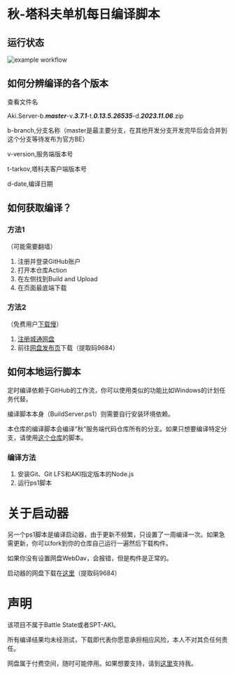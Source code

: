 # 秋-塔科夫单机每日编译脚本
## 运行状态

![example workflow](https://github.com/sovzzz/SPT-AKI-SERVER-CI/actions/workflows/build.yml/badge.svg)

## 如何分辨编译的各个版本

查看文件名

 Aki.Server-b.***master***-v.***3.7.1***-t.***0.13.5.26535***-d.***2023.11.06***.zip

b-branch,分支名称（master是最主要分支，在其他开发分支开发完毕后会合并到这个分支等待发布为官方BE）

v-version,服务端版本号

t-tarkov,塔科夫客户端版本号

d-date,编译日期

## 如何获取编译？

### 方法1

（可能需要翻墙）

1. 注册并登录GitHub账户
2. 打开本仓库Action
3. 在左侧找到Build and Upload
4. 在页面最底端下载

### 方法2

（免费用户[下载慢](https://www.ctfile.com/p/giftcard?uid=28273672&type=1&key=d09ee4)）

1. [注册城通网盘](https://www.ctfile.com/linker/28273672)
2. 前往[网盘发布页](https://url72.ctfile.com/d/28273672-58667611-79f16a)下载（提取码9684）

## 如何本地运行脚本

定时编译依赖于GitHub的工作流，你可以使用类似的功能比如Windows的计划任务代替。

编译脚本本身（BuildServer.ps1）则需要自行安装环境依赖。

本仓库的编译脚本会编译“秋”服务端代码仓库所有的分支。如果只想要编译特定分支，请使用[这个仓库](https://github.com/qe201020335/SPT-AKI_CI)的脚本。

### 编译方法

1. 安装Git、Git LFS和AKI指定版本的Node.js
2. 运行ps1脚本

# 关于启动器
另一个ps1脚本是编译启动器，由于更新不频繁，只设置了一周编译一次。如果急需更新，你可以fork到你的仓库自己运行一遍然后下载构件。

如果你没有设置网盘WebDav，会报错，但是构件是正常的。

启动器的网盘下载在[这里](https://github.com/sovzzz/SPT-AKI-SERVER-CI/actions/runs/6771135719)（提取码9684）

# 声明
该项目不属于Battle State或者SPT-AKI。

所有编译结果均未经测试，下载即代表你愿意承担相应风险，本人不对其负任何责任。

网盘属于付费空间，随时可能停用。如果想要支持，请到[这里](https://afdian.net/a/Ubisoviet)支持我。
